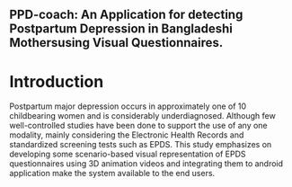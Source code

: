 ## PPD-coach: An Application for detecting Postpartum Depression in Bangladeshi Mothersusing Visual Questionnaires.
# Introduction
Postpartum major depression occurs in approximately one of 10 childbearing women and is considerably underdiagnosed. Although few  well-controlled studies have been done to support the use of any one modality, mainly considering the Electronic Health Records and standardized
              screening tests such as EPDS. This study emphasizes on developing
              some scenario-based visual representation of EPDS questionnaires
              using 3D animation videos and integrating them to android application
              make the system available to the end users. 





